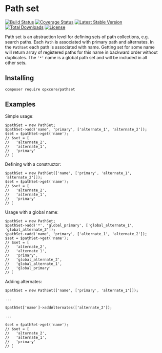 # Path set
[![Build Status](https://travis-ci.org/opxcore/path-set.svg?branch=master)](https://travis-ci.org/opxcore/path-set)
[![Coverage Status](https://coveralls.io/repos/github/opxcore/path-set/badge.svg?branch=master)](https://coveralls.io/github/opxcore/path-set?branch=master)
[![Latest Stable Version](https://poser.pugx.org/opxcore/path-set/v)](//packagist.org/packages/opxcore/pathset)
[![Total Downloads](https://poser.pugx.org/opxcore/path-set/downloads)](//packagist.org/packages/opxcore/pathset) 
[![License](https://poser.pugx.org/opxcore/path-set/license)](//packagist.org/packages/opxcore/pathset)

Path set is an abstraction level for defining sets of path collections, e.g. search paths.
Each `Path` is associated with primary path and alternates. In the `PathSet` each path is associated with name. Getting
set for some name will return array of registered paths for this name in backward order without duplicates.
The `'*'` name is a global path set and will be included in all other sets.

## Installing
`composer require opxcore/pathset`

## Examples
Simple usage:
```
$pathSet = new PathSet;
$pathSet->add('name', 'primary', ['alternate_1', 'alternate_2']);
$set = $pathSet->get('name');
// $set = [
//   'alternate_2', 
//   'alternate_1', 
//   'primary'
// ]
```
Defining with a constructor:
```
$pathSet = new PathSet(['name', ['primary', 'alternate_1', 'alternate_2']]);
$set = $pathSet->get('name');
// $set = [
//   'alternate_2', 
//   'alternate_1', 
//   'primary'
// ]
```
Usage with a global name:
```
$pathSet = new PathSet;
$pathSet->add('*', 'global_primary', ['global_alternate_1', 'global_alternate_2']);
$pathSet->add('name', 'primary', ['alternate_1', 'alternate_2']);
$set = $pathSet->get('name');
// $set = [
//   'alternate_2',
//   'alternate_1',
//   'primary',
//   'global_alternate_2',
//   'global_alternate_1',
//   'global_primary'
// ]
```
Adding alternates:
```
$pathSet = new PathSet(['name', ['primary', 'alternate_1']]);

...

$pathSet['name']->addAlternates(['alternate_2']);

...

$set = $pathSet->get('name');
// $set = [
//   'alternate_2', 
//   'alternate_1', 
//   'primary'
// ]
```
